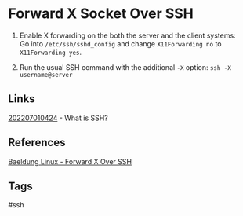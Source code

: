 # Forward X Socket Over SSH

1. Enable X forwarding on the both the server and the client systems:  
Go into `/etc/ssh/sshd_config` and change `X11Forwarding no` to `X11Forwarding yes`.  

2. Run the usual SSH command with the additional `-X` option:
`ssh -X username@server`  


## Links
[202207010424](../202207010424) - What is SSH?

## References
[Baeldung Linux - Forward X Over SSH](https://www.baeldung.com/linux/forward-x-over-ssh)

## Tags
#ssh
